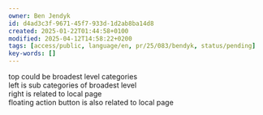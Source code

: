 ```yaml
---
owner: Ben Jendyk
id: d4ad3c3f-9671-45f7-933d-1d2ab8ba14d8
created: 2025-01-22T01:44:58+0100
modified: 2025-04-12T14:58:22+0200
tags: [access/public, language/en, pr/25/083/bendyk, status/pending]
key-words: []
---
```


top could be broadest level categories  
left is sub categories of broadest level  
right is related to local page  
floating action button is also related to local page
